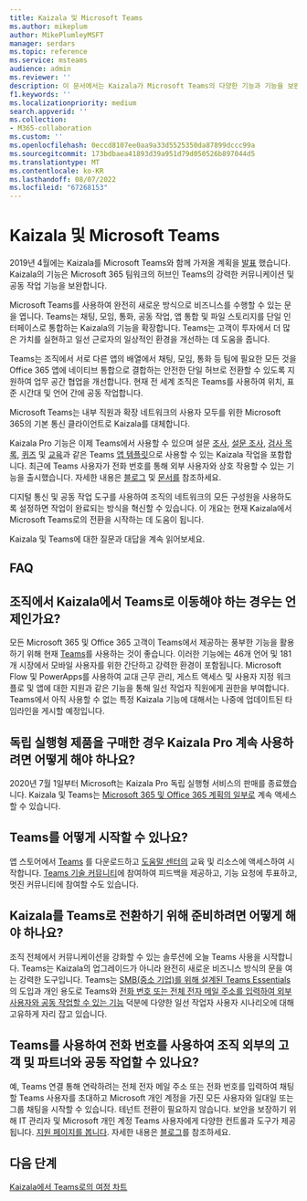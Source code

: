 ```yaml
---
title: Kaizala 및 Microsoft Teams
ms.author: mikeplum
author: MikePlumleyMSFT
manager: serdars
ms.topic: reference
ms.service: msteams
audience: admin
ms.reviewer: ''
description: 이 문서에서는 Kaizala가 Microsoft Teams의 다양한 기능과 기능을 보완하는 방법을 설명합니다.
f1.keywords: ''
ms.localizationpriority: medium
search.appverid: ''
ms.collection:
- M365-collaboration
ms.custom: ''
ms.openlocfilehash: 0eccd8107ee0aa9a33d5525350da87899dccc99a
ms.sourcegitcommit: 173bdbaea41893d39a951d79d050526b897044d5
ms.translationtype: MT
ms.contentlocale: ko-KR
ms.lasthandoff: 08/07/2022
ms.locfileid: "67268153"
---
```

# <a name="kaizala-and-microsoft-teams"></a>Kaizala 및 Microsoft Teams 

2019년 4월에는 Kaizala를 Microsoft Teams와 함께 가져올 계획을 [발표](https://techcommunity.microsoft.com/t5/microsoft-kaizala-blog/update-on-kaizala-features-coming-to-microsoft-teams/ba-p/974525) 했습니다. Kaizala의 기능은 Microsoft 365 팀워크의 허브인 Teams의 강력한 커뮤니케이션 및 공동 작업 기능을 보완합니다.

Microsoft Teams를 사용하여 완전히 새로운 방식으로 비즈니스를 수행할 수 있는 문을 엽니다. Teams는 채팅, 모임, 통화, 공동 작업, 앱 통합 및 파일 스토리지를 단일 인터페이스로 통합하는 Kaizala의 기능을 확장합니다. Teams는 고객이 투자에서 더 많은 가치를 실현하고 일선 근로자의 일상적인 환경을 개선하는 데 도움을 줍니다.

Teams는 조직에서 서로 다른 앱의 배열에서 채팅, 모임, 통화 등 팀에 필요한 모든 것을 Office 365 앱에 네이티브 통합으로 결합하는 안전한 단일 허브로 전환할 수 있도록 지원하여 업무 공간 협업을 개선합니다. 현재 전 세계 조직은 Teams를 사용하여 위치, 표준 시간대 및 언어 간에 공동 작업합니다.

Microsoft Teams는 내부 직원과 확장 네트워크의 사용자 모두를 위한 Microsoft 365의 기본 통신 클라이언트로 Kaizala를 대체합니다.

Kaizala Pro 기능은 이제 Teams에서 사용할 수 있으며 설문 [조사](/microsoftteams/platform/samples/app-templates#poll), [설문 조사](/microsoftteams/platform/samples/app-templates#survey), [검사 목록](/microsoftteams/platform/samples/app-templates#checklist), [퀴즈](/microsoftteams/platform/samples/app-templates#quiz--) 및 [교육](/microsoftteams/platform/samples/app-templates#training--)과 같은 Teams [앱 템플릿](/microsoftteams/platform/samples/app-templates)으로 사용할 수 있는 Kaizala 작업을 포함합니다. 최근에 Teams 사용자가 전화 번호를 통해 외부 사용자와 상호 작용할 수 있는 기능을 출시했습니다. 자세한 내용은 [블로그](https://techcommunity.microsoft.com/t5/microsoft-teams-blog/microsoft-teams-users-can-now-chat-with-any-teams-user-outside/ba-p/3070832) 및 [문서를](https://support.microsoft.com/en-us/office/add-or-invite-people-outside-your-teams-org-to-a-chat-6897ab47-9f60-4db6-8b95-18599714fe57) 참조하세요.

디지털 통신 및 공동 작업 도구를 사용하여 조직의 네트워크의 모든 구성원을 사용하도록 설정하면 작업이 완료되는 방식을 혁신할 수 있습니다. 이 개요는 현재 Kaizala에서 Microsoft Teams로의 전환을 시작하는 데 도움이 됩니다.

Kaizala 및 Teams에 대한 질문과 대답을 계속 읽어보세요.

## <a name="faq"></a>FAQ

## <a name="when-should-my-organization-move-from-kaizala-to-teams"></a>조직에서 Kaizala에서 Teams로 이동해야 하는 경우는 언제인가요?

모든 Microsoft 365 및 Office 365 고객이 Teams에서 제공하는 풍부한 기능을 활용하기 위해 현재 [Teams](https://www.microsoft.com/microsoft-teams/group-chat-software?ms.officeurl=teams&rtc=1&OCID=AID2388518_SEM_Ks5ySdZ9)를 사용하는 것이 좋습니다. 이러한 기능에는 46개 언어 및 181개 시장에서 모바일 사용자를 위한 간단하고 강력한 환경이 포함됩니다. Microsoft Flow 및 PowerApps를 사용하여 교대 근무 관리, 게스트 액세스 및 사용자 지정 워크플로 및 앱에 대한 지원과 같은 기능을 통해 일선 작업자 직원에게 권한을 부여합니다. Teams에서 아직 사용할 수 없는 특정 Kaizala 기능에 대해서는 나중에 업데이트된 타임라인을 게시할 예정입니다.

## <a name="how-can-i-continue-to-use-kaizala-pro-if-i-had-purchased-the-standalone-offering"></a>독립 실행형 제품을 구매한 경우 Kaizala Pro 계속 사용하려면 어떻게 해야 하나요?

2020년 7월 1일부터 Microsoft는 Kaizala Pro 독립 실행형 서비스의 판매를 종료했습니다. Kaizala 및 Teams는 [Microsoft 365 및 Office 365 계획의 일부로](/Office365/Kaizala/migrate-kaizala-pro) 계속 액세스할 수 있습니다.

## <a name="how-can-i-get-started-with-teams"></a>Teams를 어떻게 시작할 수 있나요?

앱 스토어에서 [Teams](https://www.microsoft.com/microsoft-teams/group-chat-software) 를 다운로드하고 [도움말 센터의](https://support.microsoft.com/teams?ui=en-us&rs=en-us&ad=us) 교육 및 리소스에 액세스하여 시작합니다. [Teams 기술 커뮤니티](https://techcommunity.microsoft.com/t5/microsoft-teams/ct-p/MicrosoftTeams)에 참여하여 피드백을 제공하고, 기능 요청에 투표하고, 멋진 커뮤니티에 참여할 수도 있습니다.

## <a name="what-can-i-do-to-prepare-for-the-transition-of-kaizala-to-teams"></a>Kaizala를 Teams로 전환하기 위해 준비하려면 어떻게 해야 하나요?

조직 전체에서 커뮤니케이션을 강화할 수 있는 솔루션에 오늘 Teams 사용을 시작합니다. Teams는 Kaizala의 업그레이드가 아니라 완전히 새로운 비즈니스 방식의 문을 여는 강력한 도구입니다. Teams는 [SMB(중소 기업)를 위해 설계된 Teams Essentials](https://www.microsoft.com/microsoft-365/blog/2021/12/01/new-microsoft-teams-essentials-is-built-for-small-businesses/) 의 도입과 개인 용도로 Teams와 [전화 번호 또는 전체 전자 메일 주소를 입력하여 외부 사용자와 공동 작업할 수 있는 기능](https://techcommunity.microsoft.com/t5/microsoft-teams-blog/microsoft-teams-users-can-now-chat-with-any-teams-user-outside/ba-p/3070832) 덕분에 다양한 일선 작업자 사용자 시나리오에 대해 고유하게 자리 잡고 있습니다.

## <a name="will-i-be-able-to-use-teams-to-collaborate-with-customers-and-partners-outside-my-organization-using-a-phone-number"></a>Teams를 사용하여 전화 번호를 사용하여 조직 외부의 고객 및 파트너와 공동 작업할 수 있나요?

예, Teams 연결 통해 연락하려는 전체 전자 메일 주소 또는 전화 번호를 입력하여 채팅할 Teams 사용자를 초대하고 Microsoft 개인 계정을 가진 모든 사용자와 일대일 또는 그룹 채팅을 시작할 수 있습니다. 테넌트 전환이 필요하지 않습니다. 보안을 보장하기 위해 IT 관리자 및 Microsoft 개인 계정 Teams 사용자에게 다양한 컨트롤과 도구가 제공됩니다. [지원 페이지를 봅니다](https://support.microsoft.com/en-us/office/add-or-invite-people-outside-your-teams-org-to-a-chat-6897ab47-9f60-4db6-8b95-18599714fe57). 자세한 내용은 [블로그](https://techcommunity.microsoft.com/t5/microsoft-teams-blog/microsoft-teams-users-can-now-chat-with-any-teams-user-outside/ba-p/3070832)를 참조하세요.

## <a name="next-steps"></a>다음 단계
<a name="ControlSyncThroughput"> </a>

[Kaizala에서 Teams로의 여정 차트](/MicrosoftTeams/prepare-for-teams-kaizala)